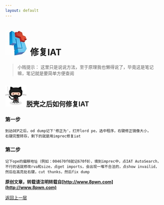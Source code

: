 ```yaml
---
layout: default
---
```

# ![](../img/hj.jpg)修复IAT
>小贱提示： 这里只是说说方法，至于原理我也懒得说了，毕竟这是笔记嘛，笔记就是要简单方便查阅

## ![](../img/github11.png)脱壳之后如何修复IAT
### 第一步
```
到达OEP之后，od dump记下'修正为'，打开lord pe，选中程序，右键修正镜像大小，
右键完整转存，剩下的就是用imprec修复iat
```
### 第二步
```
记下ope的偏移地址（例如：004670f0就记670f0），填到imprec中，点IAT AutoSearch，
不行的话就修改rva和size，点get imports，会出现一堆不合法的，点show invailid，
然后在高亮处右键，cut thunks，然后fix dump
```


__原创文章，转载请注明转载自[http://www.8pwn.com](http://www.8pwn.com)__

[返回上一层](./web)
